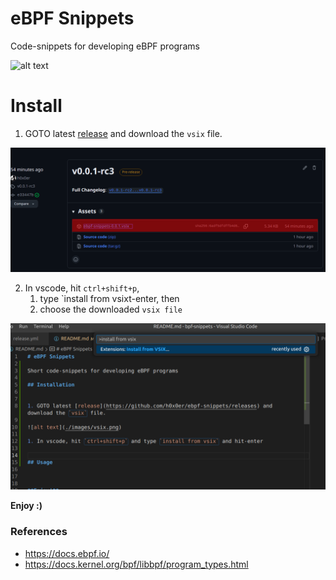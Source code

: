 # eBPF Snippets

Code-snippets for developing eBPF programs

![alt text](./media/usage.gif)


# Install


1. GOTO latest [release](https://github.com/h0x0er/ebpf-snippets/releases) and download the `vsix` file.

![alt text](./media/release.png)

2. In vscode, hit `ctrl+shift+p`,
   1. type `install from vsixt-enter, then
   2. choose the downloaded `vsix file`

![alt text](./media/install-vscode.png)

**Enjoy :)**



### References

- https://docs.ebpf.io/
- https://docs.kernel.org/bpf/libbpf/program_types.html

